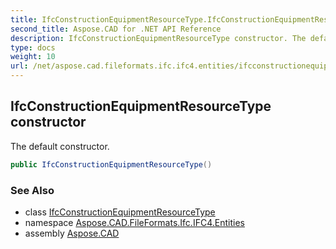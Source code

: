 ```yaml
---
title: IfcConstructionEquipmentResourceType.IfcConstructionEquipmentResourceType
second_title: Aspose.CAD for .NET API Reference
description: IfcConstructionEquipmentResourceType constructor. The default constructor
type: docs
weight: 10
url: /net/aspose.cad.fileformats.ifc.ifc4.entities/ifcconstructionequipmentresourcetype/ifcconstructionequipmentresourcetype/
---
```

## IfcConstructionEquipmentResourceType constructor

The default constructor.

```csharp
public IfcConstructionEquipmentResourceType()
```

### See Also

* class [IfcConstructionEquipmentResourceType](../)
* namespace [Aspose.CAD.FileFormats.Ifc.IFC4.Entities](../../ifcconstructionequipmentresourcetype/)
* assembly [Aspose.CAD](../../../)


